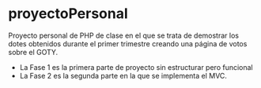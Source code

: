 # proyectoPersonal
Proyecto personal de PHP de clase en el que se trata de demostrar los dotes obtenidos durante el primer trimestre creando una página de votos sobre el GOTY.
- La Fase 1 es la primera parte de proyecto sin estructurar pero funcional
- La Fase 2 es la segunda parte en la que se implementa el MVC.

